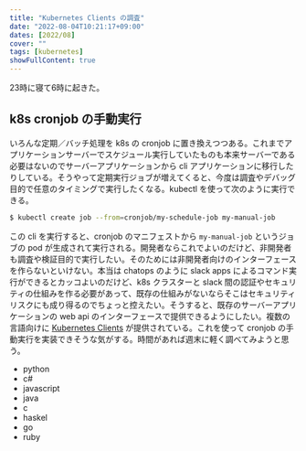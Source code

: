 ```yaml
---
title: "Kubernetes Clients の調査"
date: "2022-08-04T10:21:17+09:00"
dates: [2022/08]
cover: ""
tags: [kubernetes]
showFullContent: true
---
```


23時に寝て6時に起きた。

## k8s cronjob の手動実行

いろんな定期／バッチ処理を k8s の cronjob に置き換えつつある。これまでアプリケーションサーバーでスケジュール実行していたものも本来サーバーである必要はないのでサーバーアプリケーションから cli アプリケーションに移行したりしている。そうやって定期実行ジョブが増えてくると、今度は調査やデバッグ目的で任意のタイミングで実行したくなる。kubectl を使って次のように実行できる。

```bash
$ kubectl create job --from=cronjob/my-schedule-job my-manual-job
```

この cli を実行すると、cronjob のマニフェストから `my-manual-job` というジョブの pod が生成されて実行される。開発者ならこれでよいのだけど、非開発者も調査や検証目的で実行したい。そのためには非開発者向けのインターフェースを作らないといけない。本当は chatops のように slack apps によるコマンド実行ができるとカッコよいのだけど、k8s クラスターと slack 間の認証やセキュリティの仕組みを作る必要があって、既存の仕組みがないならそこはセキュリティリスクにも成り得るのでちょっと控えたい。そうすると、既存のサーバーアプリケーションの web api のインターフェースで提供できるようにしたい。複数の言語向けに [Kubernetes Clients](https://github.com/kubernetes-client) が提供されている。これを使って cronjob の手動実行を実装できそうな気がする。時間があれば週末に軽く調べてみようと思う。

* python
* c#
* javascript
* java
* c
* haskel
* go
* ruby
